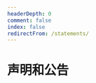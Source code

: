 ```yaml
---
headerDepth: 0
comment: false
index: false
redirectFrom: /statements/
---
```


# 声明和公告

<AutoCatalog />